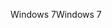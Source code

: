 <span data-ttu-id="61799-101">Windows 7</span><span class="sxs-lookup"><span data-stu-id="61799-101">Windows 7</span></span>